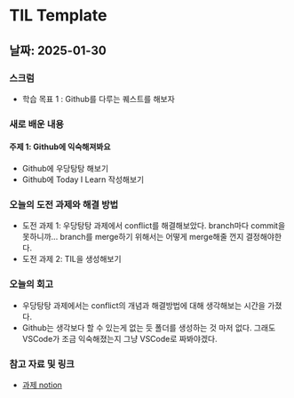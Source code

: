 # TIL Template

## 날짜: 2025-01-30

### 스크럼
- 학습 목표 1 : Github를 다루는 퀘스트를 해보자

### 새로 배운 내용
#### 주제 1: Github에 익숙해져봐요
- Github에 우당탕탕 해보기
- Github에 Today I Learn 작성해보기


### 오늘의 도전 과제와 해결 방법
- 도전 과제 1: 우당탕탕 과제에서 conflict를 해결해보았다. branch마다 commit을 못하니까... branch를 merge하기 위해서는 어떻게 merge해줄 껀지 결정해야한다.
- 도전 과제 2: TIL을 생성해보기

### 오늘의 회고
- 우당탕탕 과제에서는 conflict의 개념과 해결방법에 대해 생각해보는 시간을 가졌다.
- Github는 생각보다 할 수 있는게 없는 듯 폴더를 생성하는 것 마저 없다. 그래도 VSCode가 조금 익숙해졌는지 그냥 VSCode로 짜봐야겠다.

### 참고 자료 및 링크
- [과제 notion]()
